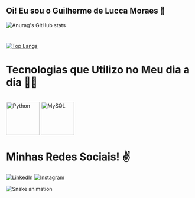 
## Oi! Eu sou o Guilherme de Lucca Moraes 🖖
![Anurag's GitHub stats](https://github-readme-stats.vercel.app/api?username=Ziero25&show_icons=true&theme=github_dark)
#

[![Top Langs](https://github-readme-stats.vercel.app/api/top-langs/?username=Ziero25&layout=compact)](https://github.com/anuraghazra/github-readme-stats)
#
# Tecnologias que Utilizo no Meu dia a dia 🦾👀
<div style="display: inline_block"><br/>
    <img height = 90 align="center" alt="Python" src="https://cdn.jsdelivr.net/gh/devicons/devicon/icons/python/python-original-wordmark.svg" />
    <img height = 90 align="center" alt="MySQL" src="https://cdn.jsdelivr.net/gh/devicons/devicon/icons/mysql/mysql-original.svg" />
</div>

#

# Minhas Redes Sociais! ✌️
 [![LinkedIn](https://img.shields.io/badge/LinkedIn-0077B5?style=for-the-badge&logo=linkedin&logoColor=white)](https://www.linkedin.com/in/guilherme-de-lucca-moraes-42491120a/)
[![Instagram](https://img.shields.io/badge/Instagram-E4405F?style=for-the-badge&logo=instagram&logoColor=white)](https://www.instagram.com/yoil.gui/)

![Snake animation](https://github.com/Ziero25)
